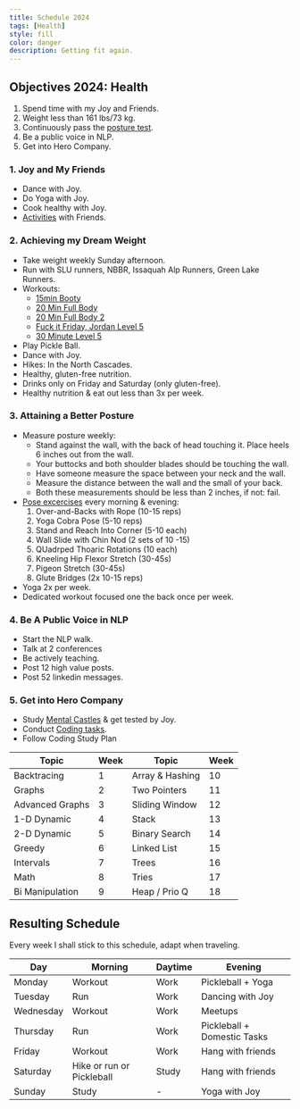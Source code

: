 ```yaml
---
title: Schedule 2024
tags: [Health]
style: fill
color: danger
description: Getting fit again.
---
```


## Objectives 2024: Health 

1. Spend time with my Joy and Friends.
2. Weight less than 161 lbs/73 kg.
3. Continuously pass the [posture test](https://www.csiortho.com/blog/2018/november/take-our-posture-test-how-to-tell-if-you-have-ba/#:~:text=Have%20someone%20measure%20the%20space,posture%20and%20a%20curved%20spine.).
4. Be a public voice in NLP.
5. Get into Hero Company.

### 1. Joy and My Friends

- Dance with Joy.
- Do Yoga with Joy.
- Cook healthy with Joy.
- [Activities](/blog/activities) with Friends.

### 2. Achieving my Dream Weight

- Take weight weekly Sunday afternoon.
- Run with SLU runners, NBBR, Issaquah Alp Runners, Green Lake Runners.
- Workouts:
  - [15min Booty](https://youtu.be/p-uUnrCdhR8?si=0_zGzS0lNyQY985u)
  - [20 Min Full Body](https://youtu.be/UBMk30rjy0o?si=ZyDgASXX7F1edu2a)
  - [20 Min Full Body 2](https://youtu.be/Y2eOW7XYWxc?si=Zyg-o-_ZnAfQFQJ-)
  - [Fuck it Friday, Jordan Level 5](https://youtu.be/Un9nePkfdT8?si=NZuXxGfZmo0IG7r4)
  - [30 Minute Level 5](https://youtu.be/eLYxY8ZbRAQ?si=VBTJOZF6UiIzgmSs)
- Play Pickle Ball. 
- Dance with Joy.
- Hikes: In the North Cascades.
- Healthy, gluten-free nutrition.
- Drinks only on Friday and Saturday (only gluten-free).
- Healthy nutrition & eat out less than 3x per week.

### 3. Attaining a Better Posture

- Measure posture weekly: 
  - Stand against the wall, with the back of head touching it. Place heels 6 inches out from the wall.
  - Your buttocks and both shoulder blades should be touching the wall. 
  - Have someone measure the space between your neck and the wall. 
  - Measure the distance between the wall and the small of your back.
  - Both these measurements should be less than 2 inches, if not: fail.
- [Pose excercises](https://youtu.be/RqcOCBb4arc?si=pBJbVQREzjnEV5YC) every morning & evening: 
  1. Over-and-Backs with Rope (10-15 reps)
  2. Yoga Cobra Pose (5-10 reps)
  3. Stand and Reach Into Corner (5-10 each)
  4. Wall Slide with Chin Nod (2 sets of 10 -15)
  5. QUadrped Thoaric Rotations (10 each)
  6. Kneeling Hip Flexor Stretch (30-45s)
  7. Pigeon Stretch (30-45s)
  8. Glute Bridges (2x 10-15 reps)
- Yoga 2x per week.
- Dedicated workout focused one the back once per week.

### 4. Be A Public Voice in NLP

- Start the NLP walk.
- Talk at 2 conferences
- Be actively teaching.
- Post 12 high value posts.
- Post 52 linkedin messages.

### 5. Get into Hero Company

- Study [Mental Castles](/pages/castles) & get tested by Joy.
- Conduct [Coding tasks](/posts/professional-coder).
- Follow Coding Study Plan

| Topic           | Week | Topic           | Week |
| --------------- | ---- | --------------- | ---- |
| Backtracing     | 1    | Array & Hashing | 10   |
| Graphs          | 2    | Two Pointers    | 11   |
| Advanced Graphs | 3    | Sliding Window  | 12   |
| 1-D Dynamic     | 4    | Stack           | 13   |
| 2-D Dynamic     | 5    | Binary Search   | 14   |
| Greedy          | 6    | Linked List     | 15   |
| Intervals       | 7    | Trees           | 16   |
| Math            | 8    | Tries           | 17   |
| Bi Manipulation | 9    | Heap / Prio Q   | 18   |

## Resulting Schedule

Every week I shall stick to this schedule, adapt when traveling.

| Day       | Morning                   | Daytime | Evening                     |
| --------- | ------------------------- | ------- | --------------------------- |
| Monday    | Workout                   | Work    | Pickleball + Yoga           |
| Tuesday   | Run                       | Work    | Dancing with Joy            |
| Wednesday | Workout                   | Work    | Meetups                     |
| Thursday  | Run                       | Work    | Pickleball + Domestic Tasks |
| Friday    | Workout                   | Work    | Hang with friends           |
| Saturday  | Hike or run or Pickleball | Study   | Hang with friends           |
| Sunday    | Study                     | -       | Yoga with Joy               |
